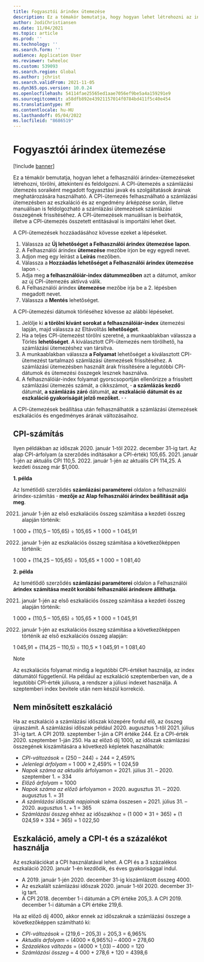 ```yaml
---
title: Fogyasztói árindex ütemezése
description: Ez a témakör bemutatja, hogy hogyan lehet létrehozni az interneten keresztül elérhető felhasználóiár-index (CPI) ütemezéseket, amelyek segítségével meghatározható az előfizetések számlázásának eszkalációs ára.
author: JodiChristiansen
ms.date: 11/04/2021
ms.topic: article
ms.prod: ''
ms.technology: ''
ms.search.form: ''
audience: Application User
ms.reviewer: twheeloc
ms.custom: 539093
ms.search.region: Global
ms.author: jchrist
ms.search.validFrom: 2021-11-05
ms.dyn365.ops.version: 10.0.24
ms.openlocfilehash: 54114fae25565ed1aae7056ef9be5a4a159291e9
ms.sourcegitcommit: a58dfb892e43921157014f0784bd411f5c40e454
ms.translationtype: MT
ms.contentlocale: hu-HU
ms.lasthandoff: 05/04/2022
ms.locfileid: "8686519"
---
```

# <a name="consumer-price-index-schedule"></a>Fogyasztói árindex ütemezése

[!include [banner](../includes/banner.md)]

Ez a témakör bemutatja, hogyan lehet a felhasználói árindex-ütemezéseket létrehozni, törölni, áttekinteni és feldolgozni. A CPI-ütemezés a számlázási ütemezés soraiként megadott fogyasztási javak és szolgáltatások árainak meghatározására használható. A CPI-ütemezés felhasználható a számlázási ütemezésben az eszkaláció és az engedmény árképzése során, illetve manuálisan is feldolgozható a számlázási ütemezések számlázási összegének frissítéséhez. A CPI-ütemezések manuálisan is beírhatók, illetve a CPI-ütemezés összetett entitásával is importálni lehet őket.

A CPI-ütemezések hozzáadásához kövesse ezeket a lépéseket.

1. Válassza az **Új lehetőséget a Felhasználói árindex ütemezése** **lapon**.
2. A Felhasználói árindex **ütemezése** mezőbe írjon be egy egyedi nevet.
3. Adjon meg egy leírást a **Leírás** mezőben.
4. Válassza a **Hozzáadás lehetőséget a Felhasználói árindex ütemezése** lapon **·**.
5. Adja meg **a felhasználóiár-index dátummezőben** azt a dátumot, amikor az új CPI-ütemezés aktívvá válik.
6. A Felhasználói árindex **ütemezése** mezőbe írja be a 2. lépésben megadott nevet.
7. Válassza a **Mentés** lehetőséget.

A CPI-ütemezési dátumok törléséhez kövesse az alábbi lépéseket.

1. Jelölje ki **a törölni kívánt sorokat a felhasználóiár-index** ütemezési lapján, majd válassza az Eltávolítás **lehetőséget**.
2. Ha a teljes CPI-ütemezést törölni szeretné, a munkaablakban válassza a Törlés **lehetőséget**. A kiválasztott CPI-ütemezés nem törölhető, ha számlázási ütemezéshez van társítva.
3. A munkaablakban válassza **a Folyamat** lehetőséget a kiválasztott CPI-ütemezést tartalmazó számlázási ütemezések frissítéséhez. A számlázási ütemezésben használt árak frissítésére a legutóbbi CPI-dátumok és ütemezési összegek lesznek használva.
4. A felhasználóiár-index folyamat gyorscsoportján ellenőrizze a frissített számlázási ütemezés számát, a cikkszámot, **·** **a számlázás kezdő** dátumát, **a számlázás záró** dátumát, **az eszkaláció** **dátumát és az eszkaláció gyakoriságát jelző mezőket.** **·** **·**

A CPI-ütemezések beállítása után felhasználhatók a számlázási ütemezések eszkalációs és engedményes árának változásaihoz.

## <a name="cpi-calculation"></a>CPI-számítás

Ilyen példákban az időszak 2020. január 1-től 2022. december 31-ig tart. Az alap CPI-árfolyam (a szerződés indításakor a CPI-érték) 105,65. 2021. január 1-jén az aktuális CPI 110,5. 2022. január 1-jén az aktuális CPI 114,25. A kezdeti összeg már $1,000.

**1. példa**

Az Ismétlődő szerződés **számlázási paraméterei** oldalon a felhasználói árindex-számítás **·** **mezője az Alap felhasználói árindex beállítását adja meg**.

2021. január 1-jén az első eszkalációs összeg számítása a kezdeti összeg alapján történik:

1 000 + (110,5 – 105,65) &divide; 105,65 &times; 1 000 = 1 045,91

2022. január 1-jén az eszkalációs összeg számítása a következőképpen történik:

1 000 + (114,25 – 105,65) &divide; 105,65 &times; 1 000 = 1 081,40

**2. példa**

Az Ismétlődő szerződés **számlázási paraméterei** oldalon a Felhasználói **árindex** **számítása mezőt korábbi felhasználói árindexre állíthatja**.

2021. január 1-jén az első eszkalációs összeg számítása a kezdeti összeg alapján történik:

1 000 + (110,5 – 105,65) &divide; 105,65 &times; 1 000 = 1 045,91

2022. január 1-jén az eszkalációs összeg számítása a következőképpen történik az első eszkalációs összeg alapján:

1 045,91 + (114,25 – 110,5) &divide; 110,5 &times; 1 045,91 = 1 081,40

> [!NOTE]
> Az eszkalációs folyamat mindig a legutóbbi CPI-értéket használja, az index dátumától függetlenül. Ha például az eszkaláció szeptemberben van, de a legutóbbi CPI-érték júliusra, a rendszer a júliusi indexet használja. A szeptemberi index bevitele után nem készül korrekció.

## <a name="prorated-escalation"></a>Nem minősített eszkaláció

Ha az eszkaláció a számlázási időszak közepére fordul elő, az összeg újraszámít. A számlázási időszak például 2020. augusztus 1-től 2021. július 31-ig tart. A CPI 2019. szeptember 1-ján a CPI értéke 244. Ez a CPI-érték 2020. szeptember 1-ján 250. Ha az előző díj 1000, az időszak számlázási összegének kiszámítására a következő képletek használhatók:

* *CPI-változások* = (250 – 244) &divide; 244 = 2,459%
* *Jelenlegi árfolyam* = 1 000 &times; 2,459% = 1 024,59
* *Napok száma az aktuális* árfolyamon = 2021. július 31. – 2020. szeptember 1. = 334
* *Előző árfolyam* = 1000
* *Napok száma az előző* árfolyamon = 2020. augusztus 31. – 2020. augusztus 1. = 31
* *A számlázási időszak napjainak* száma összesen = 2021. július 31. – 2020. augusztus 1. + 1 = 365
* *Számlázási összeg* ehhez az időszakhoz = (1 000 &times; 31 &divide; 365) + (1 024,59 &times; 334 &divide; 365) = 1 022,50

## <a name="escalation-that-uses-the-cpi-and-percentage"></a>Eszkaláció, amely a CPI-t és a százalékot használja

Az eszkalációkat a CPI használatával lehet. A CPI és a 3 százalékos eszkaláció 2020. január 1-én kezdődik, és éves gyakorisággal indul.

- A 2019. január 1-jén 2020. december 31-ig kiszámlázott összeg 4000.
- Az eszkalált számlázási időszak 2020. január 1-től 2020. december 31-ig tart.
- A CPI 2018. december 1-i dátumán a CPI értéke 205,3. A CPI 2019. december 1-i dátumán a CPI értéke 219,6.

Ha az előző díj 4000, akkor ennek az időszaknak a számlázási összege a következőképpen számítható ki:

- *CPI-változások* = (219,6 – 205,3) &divide; 205,3 = 6,965%
- *Aktuális árfolyam* = (4000 &times; 6,965%) – 4000 = 278,60
- *Százalékos változás* = (4000 &times; 1,03) – 4000 = 120
- *Számlázási összeg* = 4 000 + 278,6 + 120 = 4398,6
